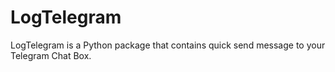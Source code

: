 <h1> LogTelegram </h1>
LogTelegram is a Python package that contains quick send message to your Telegram Chat Box.